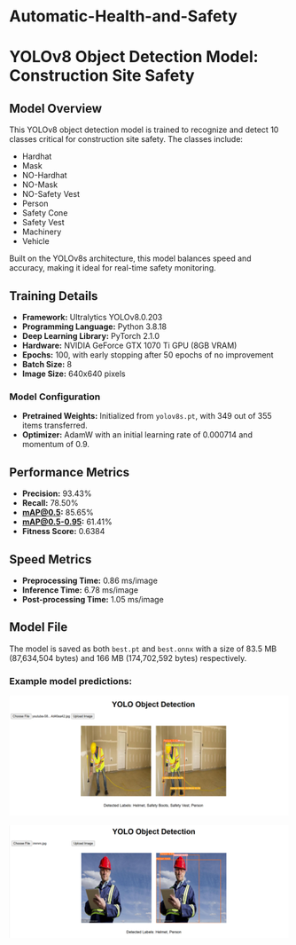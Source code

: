 # Automatic-Health-and-Safety
# YOLOv8 Object Detection Model: Construction Site Safety

## Model Overview
This YOLOv8 object detection model is trained to recognize and detect 10 classes critical for construction site safety. The classes include:

- Hardhat
- Mask
- NO-Hardhat
- NO-Mask
- NO-Safety Vest
- Person
- Safety Cone
- Safety Vest
- Machinery
- Vehicle

Built on the YOLOv8s architecture, this model balances speed and accuracy, making it ideal for real-time safety monitoring.

## Training Details
- **Framework:** Ultralytics YOLOv8.0.203
- **Programming Language:** Python 3.8.18
- **Deep Learning Library:** PyTorch 2.1.0
- **Hardware:** NVIDIA GeForce GTX 1070 Ti GPU (8GB VRAM)
- **Epochs:** 100, with early stopping after 50 epochs of no improvement
- **Batch Size:** 8
- **Image Size:** 640x640 pixels

### Model Configuration
- **Pretrained Weights:** Initialized from `yolov8s.pt`, with 349 out of 355 items transferred.
- **Optimizer:** AdamW with an initial learning rate of 0.000714 and momentum of 0.9.

## Performance Metrics
- **Precision:** 93.43% 
- **Recall:** 78.50%
- **mAP@0.5:** 85.65%
- **mAP@0.5-0.95:** 61.41%
- **Fitness Score:** 0.6384

## Speed Metrics
- **Preprocessing Time:** 0.86 ms/image
- **Inference Time:** 6.78 ms/image
- **Post-processing Time:** 1.05 ms/image

## Model File
The model is saved as both `best.pt` and  `best.onnx` with a size of 83.5 MB (87,634,504 bytes) and 166 MB (174,702,592 bytes) respectively.

### Example model predictions:

![alt text](https://github.com/DominicOcharo/YOLOv8-With-FastAPI/blob/main/images/webresults.png?raw=true)

![alt text](https://github.com/DominicOcharo/YOLOv8-With-FastAPI/blob/main/images/webresults2.png?raw=true)
